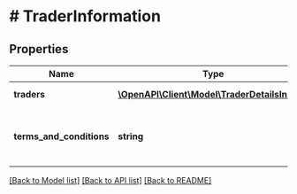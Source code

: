 # # TraderInformation

## Properties

Name | Type | Description | Notes
------------ | ------------- | ------------- | -------------
**traders** | [**\OpenAPI\Client\Model\TraderDetailsInner[]**](TraderDetailsInner.md) | An array of traders. | [optional]
**terms_and_conditions** | **string** | The url linking to the full text terms and conditions. |

[[Back to Model list]](../../README.md#models) [[Back to API list]](../../README.md#endpoints) [[Back to README]](../../README.md)
